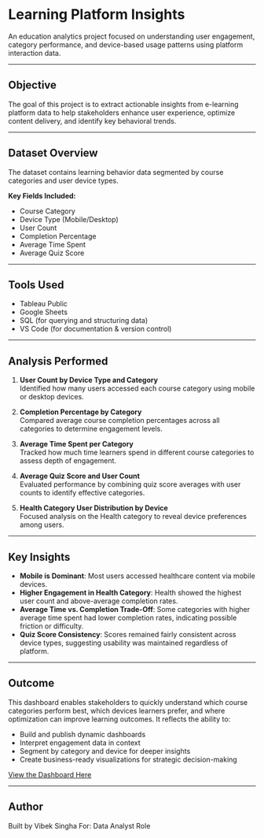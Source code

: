 # Learning Platform Insights

An education analytics project focused on understanding user engagement, category performance, and device-based usage patterns using platform interaction data.

---

## Objective  
The goal of this project is to extract actionable insights from e-learning platform data to help stakeholders enhance user experience, optimize content delivery, and identify key behavioral trends.

---

## Dataset Overview  
The dataset contains learning behavior data segmented by course categories and user device types.

**Key Fields Included:**
- Course Category  
- Device Type (Mobile/Desktop)  
- User Count  
- Completion Percentage  
- Average Time Spent  
- Average Quiz Score  

---

## Tools Used  
- Tableau Public  
- Google Sheets  
- SQL (for querying and structuring data)  
- VS Code (for documentation & version control)  

---

## Analysis Performed

1. **User Count by Device Type and Category**  
   Identified how many users accessed each course category using mobile or desktop devices.

2. **Completion Percentage by Category**  
   Compared average course completion percentages across all categories to determine engagement levels.

3. **Average Time Spent per Category**  
   Tracked how much time learners spend in different course categories to assess depth of engagement.

4. **Average Quiz Score and User Count**  
   Evaluated performance by combining quiz score averages with user counts to identify effective categories.

5. **Health Category User Distribution by Device**  
   Focused analysis on the Health category to reveal device preferences among users.

---

## Key Insights

- **Mobile is Dominant**: Most users accessed healthcare content via mobile devices.  
- **Higher Engagement in Health Category**: Health showed the highest user count and above-average completion rates.  
- **Average Time vs. Completion Trade-Off**: Some categories with higher average time spent had lower completion rates, indicating possible friction or difficulty.  
- **Quiz Score Consistency**: Scores remained fairly consistent across device types, suggesting usability was maintained regardless of platform.

---

## Outcome  
This dashboard enables stakeholders to quickly understand which course categories perform best, which devices learners prefer, and where optimization can improve learning outcomes. It reflects the ability to:

- Build and publish dynamic dashboards  
- Interpret engagement data in context  
- Segment by category and device for deeper insights  
- Create business-ready visualizations for strategic decision-making  

[View the Dashboard Here](https://public.tableau.com/app/profile/vibek.singha/viz/LearningInsightsDashboard/Dashboard2)

---

## Author  
Built by Vibek Singha 
For: Data Analyst Role 
